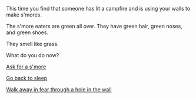 This time you find that someone has lit a campfire and is using your walls to make s'mores.

The s'more eaters are green all over. They have green hair, green noses, and green shoes.

They smell like grass.

What do you do now?

[Ask for a s'more](smore-eating/delicious.md)

[Go back to sleep](../marshmallow.md)

[Walk away in fear through a hole in the wall](../../explore-outside/explore-outside.md)
